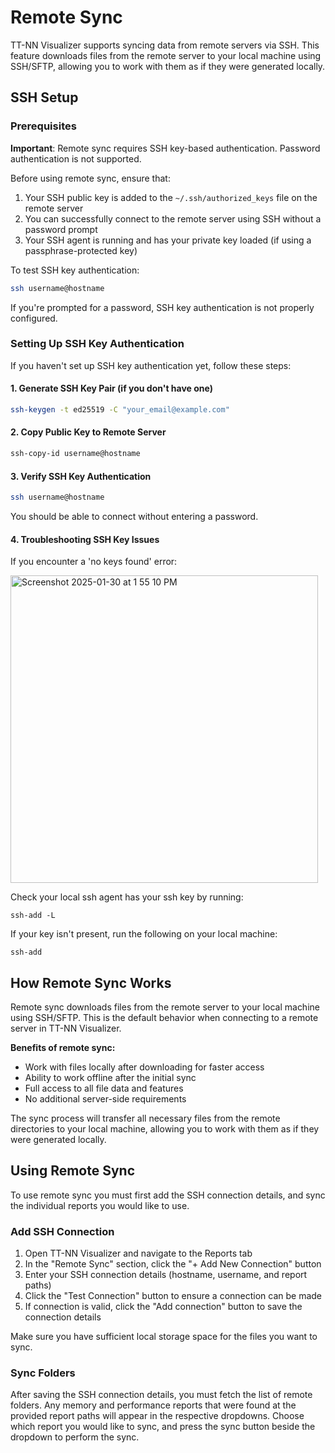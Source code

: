 # Remote Sync

TT-NN Visualizer supports syncing data from remote servers via SSH. This feature downloads files from the remote server to your local machine using SSH/SFTP, allowing you to work with them as if they were generated locally.

## SSH Setup

### Prerequisites
**Important**: Remote sync requires SSH key-based authentication. Password authentication is not supported.

Before using remote sync, ensure that:
1. Your SSH public key is added to the `~/.ssh/authorized_keys` file on the remote server
2. You can successfully connect to the remote server using SSH without a password prompt
3. Your SSH agent is running and has your private key loaded (if using a passphrase-protected key)

To test SSH key authentication:
```bash
ssh username@hostname
```

If you're prompted for a password, SSH key authentication is not properly configured.

### Setting Up SSH Key Authentication

If you haven't set up SSH key authentication yet, follow these steps:

#### 1. Generate SSH Key Pair (if you don't have one)
```bash
ssh-keygen -t ed25519 -C "your_email@example.com"
```

#### 2. Copy Public Key to Remote Server
```bash
ssh-copy-id username@hostname
```

#### 3. Verify SSH Key Authentication
```bash
ssh username@hostname
```

You should be able to connect without entering a password.

#### 4. Troubleshooting SSH Key Issues

If you encounter a 'no keys found' error:

<img width="492" alt="Screenshot 2025-01-30 at 1 55 10 PM" src="https://github.com/user-attachments/assets/3f7f9983-f92d-4900-9321-9d46c6355c36" />

Check your local ssh agent has your ssh key by running:

```shell
ssh-add -L
```

If your key isn't present, run the following on your local machine:

```shell
ssh-add
```

## How Remote Sync Works

Remote sync downloads files from the remote server to your local machine using SSH/SFTP. This is the default behavior when connecting to a remote server in TT-NN Visualizer.

**Benefits of remote sync:**
- Work with files locally after downloading for faster access
- Ability to work offline after the initial sync
- Full access to all file data and features
- No additional server-side requirements

The sync process will transfer all necessary files from the remote directories to your local machine, allowing you to work with them as if they were generated locally.

## Using Remote Sync

To use remote sync you must first add the SSH connection details, and sync the individual reports you would like to use.

### Add SSH Connection

1. Open TT-NN Visualizer and navigate to the Reports tab
2. In the "Remote Sync" section, click the "+ Add New Connection" button
3. Enter your SSH connection details (hostname, username, and report paths)
4. Click the "Test Connection" button to ensure a connection can be made
5. If connection is valid, click the "Add connection" button to save the connection details

Make sure you have sufficient local storage space for the files you want to sync.

### Sync Folders

After saving the SSH connection details, you must fetch the list of remote folders. Any memory and performance reports that were found at the provided report paths will appear in the respective dropdowns. Choose which
report you would like to sync, and press the sync button beside the dropdown to perform the sync.
